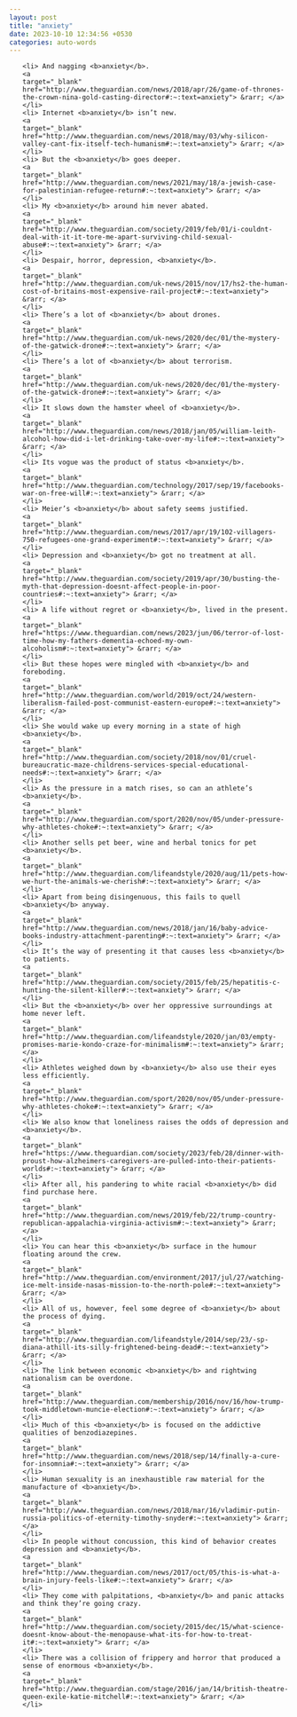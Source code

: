 ```yaml
---
layout: post
title: "anxiety"
date: 2023-10-10 12:34:56 +0530
categories: auto-words
---
```

<ol>

    <li> And nagging <b>anxiety</b>.
    <a 
    target="_blank" 
    href="http://www.theguardian.com/news/2018/apr/26/game-of-thrones-the-crown-nina-gold-casting-director#:~:text=anxiety"> &rarr; </a>
    </li>
    <li> Internet <b>anxiety</b> isn’t new.
    <a 
    target="_blank" 
    href="http://www.theguardian.com/news/2018/may/03/why-silicon-valley-cant-fix-itself-tech-humanism#:~:text=anxiety"> &rarr; </a>
    </li>
    <li> But the <b>anxiety</b> goes deeper.
    <a 
    target="_blank" 
    href="http://www.theguardian.com/news/2021/may/18/a-jewish-case-for-palestinian-refugee-return#:~:text=anxiety"> &rarr; </a>
    </li>
    <li> My <b>anxiety</b> around him never abated.
    <a 
    target="_blank" 
    href="http://www.theguardian.com/society/2019/feb/01/i-couldnt-deal-with-it-it-tore-me-apart-surviving-child-sexual-abuse#:~:text=anxiety"> &rarr; </a>
    </li>
    <li> Despair, horror, depression, <b>anxiety</b>.
    <a 
    target="_blank" 
    href="http://www.theguardian.com/uk-news/2015/nov/17/hs2-the-human-cost-of-britains-most-expensive-rail-project#:~:text=anxiety"> &rarr; </a>
    </li>
    <li> There’s a lot of <b>anxiety</b> about drones.
    <a 
    target="_blank" 
    href="http://www.theguardian.com/uk-news/2020/dec/01/the-mystery-of-the-gatwick-drone#:~:text=anxiety"> &rarr; </a>
    </li>
    <li> There’s a lot of <b>anxiety</b> about terrorism.
    <a 
    target="_blank" 
    href="http://www.theguardian.com/uk-news/2020/dec/01/the-mystery-of-the-gatwick-drone#:~:text=anxiety"> &rarr; </a>
    </li>
    <li> It slows down the hamster wheel of <b>anxiety</b>.
    <a 
    target="_blank" 
    href="http://www.theguardian.com/news/2018/jan/05/william-leith-alcohol-how-did-i-let-drinking-take-over-my-life#:~:text=anxiety"> &rarr; </a>
    </li>
    <li> Its vogue was the product of status <b>anxiety</b>.
    <a 
    target="_blank" 
    href="http://www.theguardian.com/technology/2017/sep/19/facebooks-war-on-free-will#:~:text=anxiety"> &rarr; </a>
    </li>
    <li> Meier’s <b>anxiety</b> about safety seems justified.
    <a 
    target="_blank" 
    href="http://www.theguardian.com/news/2017/apr/19/102-villagers-750-refugees-one-grand-experiment#:~:text=anxiety"> &rarr; </a>
    </li>
    <li> Depression and <b>anxiety</b> got no treatment at all.
    <a 
    target="_blank" 
    href="http://www.theguardian.com/society/2019/apr/30/busting-the-myth-that-depression-doesnt-affect-people-in-poor-countries#:~:text=anxiety"> &rarr; </a>
    </li>
    <li> A life without regret or <b>anxiety</b>, lived in the present.
    <a 
    target="_blank" 
    href="https://www.theguardian.com/news/2023/jun/06/terror-of-lost-time-how-my-fathers-dementia-echoed-my-own-alcoholism#:~:text=anxiety"> &rarr; </a>
    </li>
    <li> But these hopes were mingled with <b>anxiety</b> and foreboding.
    <a 
    target="_blank" 
    href="http://www.theguardian.com/world/2019/oct/24/western-liberalism-failed-post-communist-eastern-europe#:~:text=anxiety"> &rarr; </a>
    </li>
    <li> She would wake up every morning in a state of high <b>anxiety</b>.
    <a 
    target="_blank" 
    href="http://www.theguardian.com/society/2018/nov/01/cruel-bureaucratic-maze-childrens-services-special-educational-needs#:~:text=anxiety"> &rarr; </a>
    </li>
    <li> As the pressure in a match rises, so can an athlete’s <b>anxiety</b>.
    <a 
    target="_blank" 
    href="http://www.theguardian.com/sport/2020/nov/05/under-pressure-why-athletes-choke#:~:text=anxiety"> &rarr; </a>
    </li>
    <li> Another sells pet beer, wine and herbal tonics for pet <b>anxiety</b>.
    <a 
    target="_blank" 
    href="http://www.theguardian.com/lifeandstyle/2020/aug/11/pets-how-we-hurt-the-animals-we-cherish#:~:text=anxiety"> &rarr; </a>
    </li>
    <li> Apart from being disingenuous, this fails to quell <b>anxiety</b> anyway.
    <a 
    target="_blank" 
    href="http://www.theguardian.com/news/2018/jan/16/baby-advice-books-industry-attachment-parenting#:~:text=anxiety"> &rarr; </a>
    </li>
    <li> It’s the way of presenting it that causes less <b>anxiety</b> to patients.
    <a 
    target="_blank" 
    href="http://www.theguardian.com/society/2015/feb/25/hepatitis-c-hunting-the-silent-killer#:~:text=anxiety"> &rarr; </a>
    </li>
    <li> But the <b>anxiety</b> over her oppressive surroundings at home never left.
    <a 
    target="_blank" 
    href="http://www.theguardian.com/lifeandstyle/2020/jan/03/empty-promises-marie-kondo-craze-for-minimalism#:~:text=anxiety"> &rarr; </a>
    </li>
    <li> Athletes weighed down by <b>anxiety</b> also use their eyes less efficiently.
    <a 
    target="_blank" 
    href="http://www.theguardian.com/sport/2020/nov/05/under-pressure-why-athletes-choke#:~:text=anxiety"> &rarr; </a>
    </li>
    <li> We also know that loneliness raises the odds of depression and <b>anxiety</b>.
    <a 
    target="_blank" 
    href="https://www.theguardian.com/society/2023/feb/28/dinner-with-proust-how-alzheimers-caregivers-are-pulled-into-their-patients-worlds#:~:text=anxiety"> &rarr; </a>
    </li>
    <li> After all, his pandering to white racial <b>anxiety</b> did find purchase here.
    <a 
    target="_blank" 
    href="http://www.theguardian.com/news/2019/feb/22/trump-country-republican-appalachia-virginia-activism#:~:text=anxiety"> &rarr; </a>
    </li>
    <li> You can hear this <b>anxiety</b> surface in the humour floating around the crew.
    <a 
    target="_blank" 
    href="http://www.theguardian.com/environment/2017/jul/27/watching-ice-melt-inside-nasas-mission-to-the-north-pole#:~:text=anxiety"> &rarr; </a>
    </li>
    <li> All of us, however, feel some degree of <b>anxiety</b> about the process of dying.
    <a 
    target="_blank" 
    href="http://www.theguardian.com/lifeandstyle/2014/sep/23/-sp-diana-athill-its-silly-frightened-being-dead#:~:text=anxiety"> &rarr; </a>
    </li>
    <li> The link between economic <b>anxiety</b> and rightwing nationalism can be overdone.
    <a 
    target="_blank" 
    href="http://www.theguardian.com/membership/2016/nov/16/how-trump-took-middletown-muncie-election#:~:text=anxiety"> &rarr; </a>
    </li>
    <li> Much of this <b>anxiety</b> is focused on the addictive qualities of benzodiazepines.
    <a 
    target="_blank" 
    href="http://www.theguardian.com/news/2018/sep/14/finally-a-cure-for-insomnia#:~:text=anxiety"> &rarr; </a>
    </li>
    <li> Human sexuality is an inexhaustible raw material for the manufacture of <b>anxiety</b>.
    <a 
    target="_blank" 
    href="http://www.theguardian.com/news/2018/mar/16/vladimir-putin-russia-politics-of-eternity-timothy-snyder#:~:text=anxiety"> &rarr; </a>
    </li>
    <li> In people without concussion, this kind of behavior creates depression and <b>anxiety</b>.
    <a 
    target="_blank" 
    href="http://www.theguardian.com/news/2017/oct/05/this-is-what-a-brain-injury-feels-like#:~:text=anxiety"> &rarr; </a>
    </li>
    <li> They come with palpitations, <b>anxiety</b> and panic attacks and think they’re going crazy.
    <a 
    target="_blank" 
    href="http://www.theguardian.com/society/2015/dec/15/what-science-doesnt-know-about-the-menopause-what-its-for-how-to-treat-it#:~:text=anxiety"> &rarr; </a>
    </li>
    <li> There was a collision of frippery and horror that produced a sense of enormous <b>anxiety</b>.
    <a 
    target="_blank" 
    href="http://www.theguardian.com/stage/2016/jan/14/british-theatre-queen-exile-katie-mitchell#:~:text=anxiety"> &rarr; </a>
    </li>